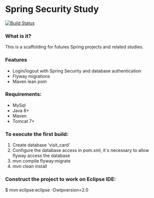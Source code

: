 # Spring Security Study

[![Build Status](https://travis-ci.org/aurindo/springSecurity.svg?branch=master)](https://travis-ci.org/aurindo/springSecurity)

### What is it?

This is a scaffolding for futures Spring projects and related studies.

### Features
- Login/logout with Spring Security and database authentication
- Flyway migrations
- Maven lean pom


### Requirements:

- MySql
- Java 8+
- Maven
- Tomcat 7+

### To execute the first build:

1. Create database 'visit_card'
2. Configure the database access in pom.xml, it`s necessary to allow flyway access the database
3. mvn compile flyway:migrate
4. mvn clean install 


### Construct the project to work on Eclipse IDE:

$ mvn eclipse:eclipse -Dwtpversion=2.0
